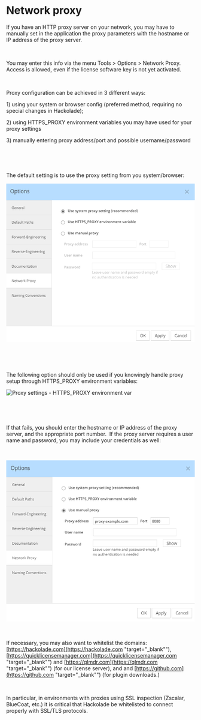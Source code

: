 # Network proxy

If you have an HTTP proxy server on your network, you may have to manually set in the application the proxy parameters with the hostname or IP address of the proxy server.

&nbsp;

You may enter this info via the menu Tools \> Options \> Network Proxy.&nbsp; Access is allowed, even if the license software key is not yet activated.

&nbsp;

Proxy configuration can be achieved in 3 different ways:

&#49;) using your system or browser config (preferred method, requiring no special changes in Hackolade);

&#50;) using HTTPS\_PROXY environment variables you may have used for your proxy settings

&#51;) manually entering proxy address/port and possible username/password

&nbsp;

&nbsp;

The default setting is to use the proxy setting from you system/browser:

![Proxy settings - automatic](<lib/Proxy%20settings%20-%20automatic.png>)

&nbsp;

&nbsp;

The following option should only be used if you knowingly handle proxy setup through HTTPS\_PROXY environment variables:

![Proxy settings - HTTPS\_PROXY environment var](<lib/Proxy%20settings%20-%20HTTPS\_PROXY%20environment%20var.png>)

&nbsp;

&nbsp;

If that fails, you should enter the hostname or IP address of the proxy server, and the appropriate port number.&nbsp; If the proxy server requires a user name and password, you may include your credentials as well:

&nbsp;

![Proxy settings -- manual](<lib/Proxy%20settings%20--%20manual.png>)

&nbsp;

If necessary, you may also want to whitelist the domains: [https://hackolade.com](<https://hackolade.com> "target=\"\_blank\""), [https://quicklicensemanager.com](<https://quicklicensemanager.com> "target=\"\_blank\"") and [https://qlmdr.com](<https://qlmdr.com> "target=\"\_blank\"") (for our license server), and and [https://github.com](<https://github.com> "target=\"\_blank\"") (for plugin downloads.)

&nbsp;

In particular, in environments with proxies using SSL inspection (Zscalar, BlueCoat, etc.) it is critical that Hackolade be whitelisted to connect properly with SSL/TLS protocols.

